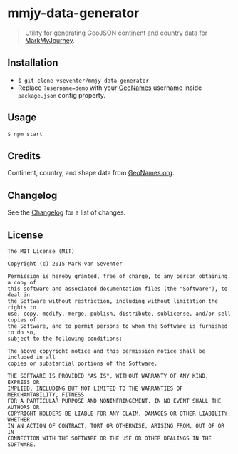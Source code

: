 # mmjy-data-generator
> Utility for generating GeoJSON continent and country data for [MarkMyJourney](https://github.com/vseventer/markmyjourney).

## Installation
* `$ git clone vseventer/mmjy-data-generator`
* Replace `?username=demo` with your [GeoNames](http://www.geonames.org/) username inside `package.json` config property.

## Usage
`$ npm start`

## Credits
Continent, country, and shape data from [GeoNames.org](http://www.geonames.org/).

## Changelog
See the [Changelog](./CHANGELOG.md) for a list of changes.

## License
    The MIT License (MIT)

    Copyright (c) 2015 Mark van Seventer

    Permission is hereby granted, free of charge, to any person obtaining a copy of
    this software and associated documentation files (the "Software"), to deal in
    the Software without restriction, including without limitation the rights to
    use, copy, modify, merge, publish, distribute, sublicense, and/or sell copies of
    the Software, and to permit persons to whom the Software is furnished to do so,
    subject to the following conditions:

    The above copyright notice and this permission notice shall be included in all
    copies or substantial portions of the Software.

    THE SOFTWARE IS PROVIDED "AS IS", WITHOUT WARRANTY OF ANY KIND, EXPRESS OR
    IMPLIED, INCLUDING BUT NOT LIMITED TO THE WARRANTIES OF MERCHANTABILITY, FITNESS
    FOR A PARTICULAR PURPOSE AND NONINFRINGEMENT. IN NO EVENT SHALL THE AUTHORS OR
    COPYRIGHT HOLDERS BE LIABLE FOR ANY CLAIM, DAMAGES OR OTHER LIABILITY, WHETHER
    IN AN ACTION OF CONTRACT, TORT OR OTHERWISE, ARISING FROM, OUT OF OR IN
    CONNECTION WITH THE SOFTWARE OR THE USE OR OTHER DEALINGS IN THE SOFTWARE.